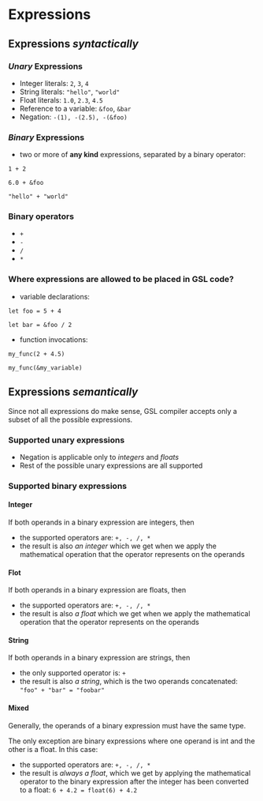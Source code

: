 # Expressions

## Expressions *syntactically*

### *Unary* Expressions
* Integer literals: `2`, `3`, `4`
* String literals: `"hello"`, `"world"`
* Float literals: `1.0`, `2.3`, `4.5`
* Reference to a variable: `&foo`, `&bar`
* Negation: `-(1), -(2.5), -(&foo)`

### *Binary* Expressions
* two or more of **any kind** expressions, separated by a binary operator: 
  
`1 + 2`

`6.0 + &foo`

`"hello" + "world"`

### Binary operators
* `+`
* `-`
* `/`
* `*`

### Where expressions are allowed to be placed in GSL code?

* variable declarations:

`let foo = 5 + 4`

`let bar = &foo / 2`

* function invocations:

`my_func(2 + 4.5)`

`my_func(&my_variable)`

## Expressions *semantically*

Since not all expressions do make sense, GSL compiler accepts only a subset of all the possible expressions.

### Supported unary expressions

* Negation is applicable only to *integers* and *floats*
* Rest of the possible unary expressions are all supported

### Supported binary expressions

#### Integer

If both operands in a binary expression are integers, then
* the supported operators are: `+, -, /, *`
* the result is also *an integer* which we get when we apply the mathematical operation that the operator represents on the operands

#### Flot

If both operands in a binary expression are floats, then
* the supported operators are: `+, -, /, *`
* the result is also *a float* which we get when we apply the mathematical operation that the operator represents on the operands

#### String

If both operands in a binary expression are strings, then
* the only supported operator is: `+`
* the result is also *a string*, which is the two operands concatenated: `"foo" + "bar" = "foobar"`

#### Mixed

Generally, the operands of a binary expression must have the same type.

The only exception are binary expressions where one operand is int and the other is a float. In this case:
* the supported operators are: `+, -, /, *`
* the result is *always a float*, which we get by applying the mathematical operator to the binary expression
after the integer has been converted to a float: `6 + 4.2 = float(6) + 4.2`

